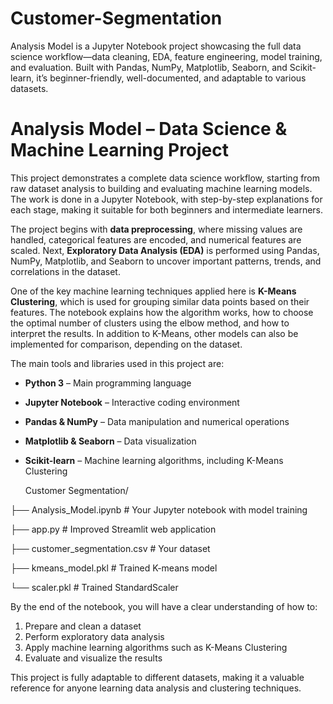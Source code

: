 # Customer-Segmentation
Analysis Model is a Jupyter Notebook project showcasing the full data science workflow—data cleaning, EDA, feature engineering, model training, and evaluation. Built with Pandas, NumPy, Matplotlib, Seaborn, and Scikit-learn, it’s beginner-friendly, well-documented, and adaptable to various datasets.

# Analysis Model – Data Science & Machine Learning Project

This project demonstrates a complete data science workflow, starting from raw dataset analysis to building and evaluating machine learning models. The work is done in a Jupyter Notebook, with step-by-step explanations for each stage, making it suitable for both beginners and intermediate learners.

The project begins with **data preprocessing**, where missing values are handled, categorical features are encoded, and numerical features are scaled. Next, **Exploratory Data Analysis (EDA)** is performed using Pandas, NumPy, Matplotlib, and Seaborn to uncover important patterns, trends, and correlations in the dataset.

One of the key machine learning techniques applied here is **K-Means Clustering**, which is used for grouping similar data points based on their features. The notebook explains how the algorithm works, how to choose the optimal number of clusters using the elbow method, and how to interpret the results. In addition to K-Means, other models can also be implemented for comparison, depending on the dataset.

The main tools and libraries used in this project are:
- **Python 3** – Main programming language
- **Jupyter Notebook** – Interactive coding environment
- **Pandas & NumPy** – Data manipulation and numerical operations
- **Matplotlib & Seaborn** – Data visualization
- **Scikit-learn** – Machine learning algorithms, including K-Means Clustering

  Customer Segmentation/
  
├── Analysis_Model.ipynb    # Your Jupyter notebook with model training

├── app.py                  # Improved Streamlit web application

├── customer_segmentation.csv  # Your dataset

├── kmeans_model.pkl       # Trained K-means model

└── scaler.pkl            # Trained StandardScaler

By the end of the notebook, you will have a clear understanding of how to:
1. Prepare and clean a dataset
2. Perform exploratory data analysis
3. Apply machine learning algorithms such as K-Means Clustering
4. Evaluate and visualize the results

This project is fully adaptable to different datasets, making it a valuable reference for anyone learning data analysis and clustering techniques.

